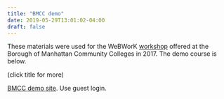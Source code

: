 ```yaml
---
title: "BMCC demo"
date: 2019-05-29T13:01:02-04:00
draft: false
---
```


These materials were used for the WeBWorK [workshop](http://demo.webwork.rochester.edu/gage/2017BMCC/) 
offered at the Borough of Manhattan Community Colleges in 2017. The demo course is below.

(click title for more)
<!--more-->

[BMCC demo site](https://demo.webwork.rochester.edu/webwork2/BMCC_workshop/).  Use guest login.
